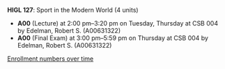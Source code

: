 **HIGL 127**: Sport in the Modern World (4 units)

- **A00** (Lecture) at 2:00 pm–3:20 pm on Tuesday, Thursday at CSB 004 by Edelman, Robert S. (A00631322)
- **A00** (Final Exam) at 3:00 pm–5:59 pm on Thursday at CSB 004 by Edelman, Robert S. (A00631322)

[Enrollment numbers over time](./HIGL127.tsv)
